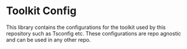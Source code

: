 # Toolkit Config

This library contains the configurations for the toolkit used by this repository such as Tsconfig etc.
These configurations are repo agnostic and can be used in any other repo.
